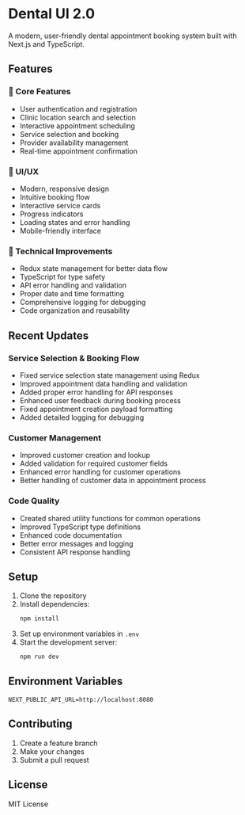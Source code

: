 # Dental UI 2.0

A modern, user-friendly dental appointment booking system built with Next.js and TypeScript.

## Features

### 🦷 Core Features
- User authentication and registration
- Clinic location search and selection
- Interactive appointment scheduling
- Service selection and booking
- Provider availability management
- Real-time appointment confirmation

### 🎨 UI/UX
- Modern, responsive design
- Intuitive booking flow
- Interactive service cards
- Progress indicators
- Loading states and error handling
- Mobile-friendly interface

### 🔧 Technical Improvements
- Redux state management for better data flow
- TypeScript for type safety
- API error handling and validation
- Proper date and time formatting
- Comprehensive logging for debugging
- Code organization and reusability

## Recent Updates

### Service Selection & Booking Flow
- Fixed service selection state management using Redux
- Improved appointment data handling and validation
- Added proper error handling for API responses
- Enhanced user feedback during booking process
- Fixed appointment creation payload formatting
- Added detailed logging for debugging

### Customer Management
- Improved customer creation and lookup
- Added validation for required customer fields
- Enhanced error handling for customer operations
- Better handling of customer data in appointment process

### Code Quality
- Created shared utility functions for common operations
- Improved TypeScript type definitions
- Enhanced code documentation
- Better error messages and logging
- Consistent API response handling

## Setup

1. Clone the repository
2. Install dependencies:
   ```bash
   npm install
   ```
3. Set up environment variables in `.env`
4. Start the development server:
   ```bash
   npm run dev
   ```

## Environment Variables
```
NEXT_PUBLIC_API_URL=http://localhost:8080
```

## Contributing
1. Create a feature branch
2. Make your changes
3. Submit a pull request

## License
MIT License
